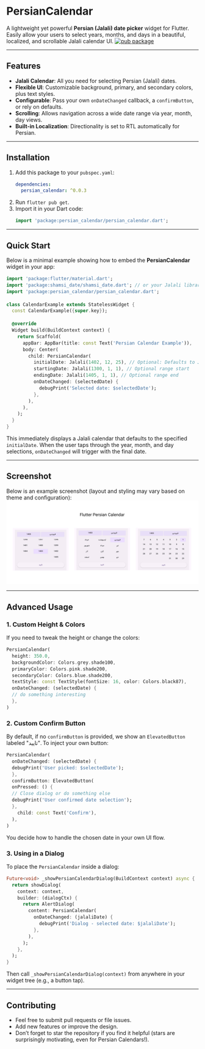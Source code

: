 # PersianCalendar

A lightweight yet powerful **Persian (Jalali) date picker** widget for Flutter.  
Easily allow your users to select years, months, and days in a beautiful, localized, and scrollable
Jalali calendar UI.
[![pub package](https://img.shields.io/pub/v/flutter_persian_calendar.svg?color=%23e67e22&label=pub&logo=flutter_persian_calendar)](https://pub.dev/packages/flutter_persian_calendar)

---

## Features

- **Jalali Calendar**: All you need for selecting Persian (Jalali) dates.
- **Flexible UI**: Customizable background, primary, and secondary colors, plus text styles.
- **Configurable**: Pass your own `onDateChanged` callback, a `confirmButton`, or rely on defaults.
- **Scrolling**: Allows navigation across a wide date range via year, month, day views.
- **Built-in Localization**: Directionality is set to RTL automatically for Persian.

---

## Installation

1. Add this package to your `pubspec.yaml`:
   ```yaml
   dependencies:
     persian_calendar: ^0.0.3
   ```
2. Run `flutter pub get`.
3. Import it in your Dart code:
   ```dart
   import 'package:persian_calendar/persian_calendar.dart';
   ```

---

## Quick Start

Below is a minimal example showing how to embed the **PersianCalendar** widget in your app:

```dart
import 'package:flutter/material.dart';
import 'package:shamsi_date/shamsi_date.dart'; // or your Jalali library
import 'package:persian_calendar/persian_calendar.dart';

class CalendarExample extends StatelessWidget {
  const CalendarExample({super.key});

  @override
  Widget build(BuildContext context) {
    return Scaffold(
      appBar: AppBar(title: const Text('Persian Calendar Example')),
      body: Center(
        child: PersianCalendar(
          initialDate: Jalali(1402, 12, 25), // Optional: Defaults to Jalali.now()
          startingDate: Jalali(1300, 1, 1), // Optional range start
          endingDate: Jalali(1405, 1, 1), // Optional range end
          onDateChanged: (selectedDate) {
            debugPrint('Selected date: $selectedDate');
          },
        ),
      ),
    );
  }
}
```

This immediately displays a Jalali calendar that defaults to the specified `initialDate`. When the
user taps through the year, month, and day selections, `onDateChanged` will trigger with the final
date.

---

## Screenshot

Below is an example screenshot (layout and styling may vary based on theme and configuration):
![Persian Calendar Banner](https://github.com/Amirnlz/flutter_persian_calendar/raw/master/sceenshots/banner.png)

---

## Advanced Usage

### 1. Custom Height & Colors

If you need to tweak the height or change the colors:

```dart
PersianCalendar(
  height: 350.0,
  backgroundColor: Colors.grey.shade100,
  primaryColor: Colors.pink.shade200,
  secondaryColor: Colors.blue.shade200,
  textStyle: const TextStyle(fontSize: 16, color: Colors.black87),
  onDateChanged: (selectedDate) {
  // do something interesting
  },
)
```

### 2. Custom Confirm Button

By default, if no `confirmButton` is provided, we show an `ElevatedButton` labeled "تایید". To inject
your own button:
```dart
PersianCalendar(
  onDateChanged: (selectedDate) {
  debugPrint('User picked: $selectedDate');
  },
  confirmButton: ElevatedButton(
  onPressed: () {
  // Close dialog or do something else
  debugPrint('User confirmed date selection');
  },
    child: const Text('Confirm'),
  ),
)
```
You decide how to handle the chosen date in your own UI flow.

### 3. Using in a Dialog
To place the `PersianCalendar` inside a dialog:
```dart
Future<void> _showPersianCalendarDialog(BuildContext context) async {
  return showDialog(
    context: context,
    builder: (dialogCtx) {
      return AlertDialog(
        content: PersianCalendar(
          onDateChanged: (jalaliDate) {
            debugPrint('Dialog - selected date: $jalaliDate');
          },
        ),
      );
    },
  );
}
```

Then call `_showPersianCalendarDialog(context)` from anywhere in your widget tree (e.g., a button tap).

---

## Contributing

- Feel free to submit pull requests or file issues.
- Add new features or improve the design.
- Don’t forget to star the repository if you find it helpful (stars are surprisingly motivating, even for Persian Calendars!).
